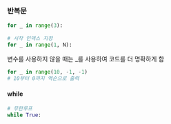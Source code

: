 ### 반복문

```python
for _ in range(3):
    
# 시작 인덱스 지정
for _ in range(1, N):
```

변수를 사용하지 않을 때는 _를 사용하여 코드를 더 명확하게 함


```python
for _ in range(10, -1, -1)
# 10부터 0까지 역순으로 출력
```


#### while

```python
# 무한루프
while True: 
```